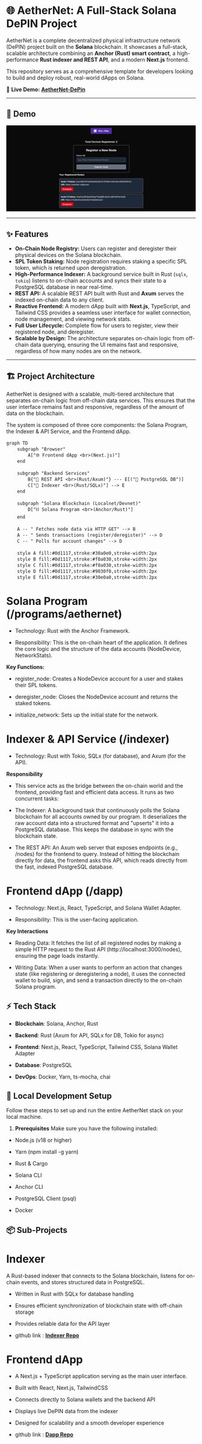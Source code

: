 # 🌐 AetherNet: A Full-Stack Solana DePIN Project

AetherNet is a complete decentralized physical infrastructure network (DePIN) project built on the **Solana** blockchain. It showcases a full-stack, scalable architecture combining an **Anchor (Rust) smart contract**, a high-performance **Rust indexer and REST API**, and a modern **Next.js** frontend.

This repository serves as a comprehensive template for developers looking to build and deploy robust, real-world dApps on Solana.

🔗 **Live Demo:** [**AetherNet-DePin**](https://aethernet-depin.vercel.app/)

---

## 📸 Demo

![AetherNet dApp Screenshot](./docs/screenshot.png)

---

## ✨ Features

* **On-Chain Node Registry:** Users can register and deregister their physical devices on the Solana blockchain.
* **SPL Token Staking:** Node registration requires staking a specific SPL token, which is returned upon deregistration.
* **High-Performance Indexer:** A background service built in Rust (`sqlx`, `tokio`) listens to on-chain accounts and syncs their state to a PostgreSQL database in near real-time.
* **REST API:** A scalable REST API built with Rust and **Axum** serves the indexed on-chain data to any client.
* **Reactive Frontend:** A modern dApp built with **Next.js**, TypeScript, and Tailwind CSS provides a seamless user interface for wallet connection, node management, and viewing network stats.
* **Full User Lifecycle:** Complete flow for users to register, view their registered node, and deregister.
* **Scalable by Design:** The architecture separates on-chain logic from off-chain data querying, ensuring the UI remains fast and responsive, regardless of how many nodes are on the network.

---

## 🏗️ Project Architecture
AetherNet is designed with a scalable, multi-tiered architecture that separates on-chain logic from off-chain data services. This ensures that the user interface remains fast and responsive, regardless of the amount of data on the blockchain.

The system is composed of three core components: the Solana Program, the Indexer & API Service, and the Frontend dApp.

```mermaid
graph TD
    subgraph "Browser"
        A["🌐 Frontend dApp <br>(Next.js)"]
    end

    subgraph "Backend Services"
        B{"🚀 REST API <br>(Rust/Axum)"} --- E[("🐘 PostgreSQL DB")]
        C["🔄 Indexer <br>(Rust/SQLx)"] --> E
    end

    subgraph "Solana Blockchain (Localnet/Devnet)"
        D["⛓️ Solana Program <br>(Anchor/Rust)"]
    end

    A -- " Fetches node data via HTTP GET" --> B
    A -- " Sends transactions (register/deregister)" --> D
    C -- " Polls for account changes" --> D

    style A fill:#0d1117,stroke:#30a0e0,stroke-width:2px
    style B fill:#0d1117,stroke:#f0a030,stroke-width:2px
    style C fill:#0d1117,stroke:#f0a030,stroke-width:2px
    style D fill:#0d1117,stroke:#9030f0,stroke-width:2px
    style E fill:#0d1117,stroke:#30e0a0,stroke-width:2px
```

#  Solana Program (/programs/aethernet)
* Technology: Rust with the Anchor Framework.

* Responsibility: This is the on-chain heart of the application. It defines the core logic and the structure of the data accounts (NodeDevice, NetworkStats).

**Key Functions:**

* register_node: Creates a NodeDevice account for a user and stakes their SPL tokens.

* deregister_node: Closes the NodeDevice account and returns the staked tokens.

* initialize_network: Sets up the initial state for the network.

# Indexer & API Service (/indexer)
* Technology: Rust with Tokio, SQLx (for database), and Axum (for the API).

**Responsibility** 

* This service acts as the bridge between the on-chain world and the frontend, providing fast and efficient data access. It runs as two concurrent tasks:

* The Indexer: A background task that continuously polls the Solana blockchain for all accounts owned by our program. It deserializes the raw account data into a structured format and "upserts" it into a PostgreSQL database. This keeps the database in sync with the blockchain state.

* The REST API: An Axum web server that exposes endpoints (e.g., /nodes) for the frontend to query. Instead of hitting the blockchain directly for data, the frontend asks this API, which reads directly from the fast, indexed PostgreSQL database.

# Frontend dApp (/dapp)
* Technology: Next.js, React, TypeScript, and Solana Wallet Adapter.

* Responsibility: This is the user-facing application.

**Key Interactions**

* Reading Data: It fetches the list of all registered nodes by making a simple HTTP request to the Rust API (http://localhost:3000/nodes), ensuring the page loads instantly.

* Writing Data: When a user wants to perform an action that changes state (like registering or deregistering a node), it uses the connected wallet to build, sign, and send a transaction directly to the on-chain Solana program.

## ⚡ Tech Stack

* **Blockchain**: Solana, Anchor, Rust

* **Backend**: Rust (Axum for API, SQLx for DB, Tokio for async)

* **Frontend**: Next.js, React, TypeScript, Tailwind CSS, Solana Wallet Adapter

* **Database**: PostgreSQL

* **DevOps**: Docker, Yarn, ts-mocha, chai

## 🚀 Local Development Setup
Follow these steps to set up and run the entire AetherNet stack on your local machine.

1. **Prerequisites**
Make sure you have the following installed:

* Node.js (v18 or higher)

* Yarn (npm install -g yarn)

* Rust & Cargo

* Solana CLI

* Anchor CLI

* PostgreSQL Client (psql)

* Docker

## 📦 Sub-Projects
# Indexer

A Rust-based indexer that connects to the Solana blockchain, listens for on-chain events, and stores structured data in PostgreSQL.

* Written in Rust with SQLx for database handling

* Ensures efficient synchronization of blockchain state with off-chain storage

* Provides reliable data for the API layer

* github link : [**Indexer Repo**](https://github.com/ktan-wolf/Indexer) 

# Frontend dApp

* A Next.js + TypeScript application serving as the main user interface.

* Built with React, Next.js, TailwindCSS

* Connects directly to Solana wallets and the backend API

* Displays live DePIN data from the indexer

* Designed for scalability and a smooth developer experience

* github link : [**Dapp Repo**](https://github.com/ktan-wolf/Dapp) 
